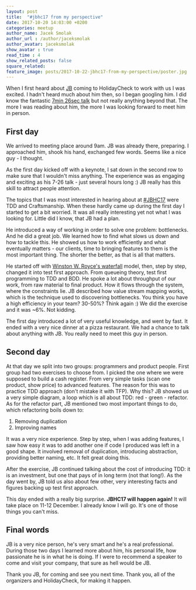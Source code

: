 ```yaml
---
layout: post
title:  "#jbhc17 from my perspective"
date: 2017-10-20 14:03:00 +0200
categories: meetup
author_name: Jacek Smolak
author_url : /author/jaceksmolak
author_avatar: jaceksmolak
show_avatar : true
read_time : 4
show_related_posts: false
square_related:
feature_image: posts/2017-10-22-jbhc17-from-my-perspective/poster.jpg
---
```


When I first heard about [JB][jbrains] coming to HolidayCheck to work with us I was excited.
I hadn't heard much about him then, so I began googling him.
I did know the fantastic [7min 26sec talk][7-26-talk] but not really anything beyond that.
The more I was reading about him, the more I was looking forward to meet him in person.

## First day

We arrived to meeting place around 9am. JB was already there, preparing.
I approached him, shook his hand, exchanged few words. Seems like a nice guy - I thought.

As the first day kicked off with a keynote, I sat down in the second row to make sure that I wouldn't miss anything.
The experience was as engaging and exciting as his 7-26 talk - just several hours long :)
JB really has this skill to attract people attention.

The topics that I was most interested in hearing about at [#JBHC17][jbhc17] were TDD and Craftsmanship.
When these hardly came up during the first day I started to get a bit worried.
It was all really interesting yet not what I was looking for. Little did I know, that JB had a plan.

He introduced a way of working in order to solve one problem: bottlenecks.
And he did a great job. We learned how to find what slows us down and how to tackle this.
He showed us how to work efficiently and what eventually matters - our clients, time to bringing features to them
is the most important thing. The shorter the better, as that is all that matters.

He started off with [Winston W. Royce's waterfall][waterfall] model, then, step by step,
changed it into test first approach.
From queueing theory, test first programming to TDD and BDD. He spoke a lot about throughput of our work,
from raw material to final product. How it flows through the system, where the constraints lie.
JB described how value stream mapping works, which is the technique used to discovering bottlenecks.
You think you have a high efficiency in your team? 30-50%? Think again :)
We did the exercise and it was ~6%. Not kidding.

The first day introduced a lot of very useful knowledge, and went by fast.
It ended with a very nice dinner at a pizza restaurant. We had a chance to talk about anything with JB.
You really need to meet this guy in person.

## Second day

At that day we split into two groups: programmers and product people.
First group had two exercises to choose from. I picked the one where we were supposed to build a cash
register. From very simple tasks (scan one product, show price) to advanced features.
The reason for this was to practice TDD approach (don't mistake it with TFP).
Why this? JB showed us a very simple diagram, a loop which is all about TDD: red - green - refactor.
As for the refactor part, JB mentioned two most important things to do, which refactoring boils down to:
 1. Removing duplication
 1. Improving names

It was a very nice experience. Step by step, when I was adding features, I saw how easy it was to add another one
if code I produced was left in a good shape. It involved removal of duplication, introducing abstraction, providing
better naming, etc. It felt great doing this.

After the exercise, JB continued talking about the cost of introducing TDD: it is an investment, but one
that pays of in long term (not that long!). As the day went by, JB told us also about few other, very interesting
facts and figures backing up test first approach.

This day ended with a really big surprise. **JBHC17 will happen again!** It will take place on 11-12 December.
I already know I will go. It's one of those things you can't miss.

## Final words

JB is a very nice person, he's very smart and he's a real professional.
During those two days I learned more about him, his personal life, how passionate he is in what he is doing.
If I were to recommend a speaker to come and visit your company, that sure as hell would be JB.

Thank you JB, for coming and see you next time.
Thank you, all of the organizers and HolidayCheck, for making it happen.

[jbrains]: https://twitter.com/jbrains
[7-26-talk]: https://vimeo.com/79106557
[jbhc17]: https://twitter.com/search?q=%23jbhc17&src=typd
[waterfall]: https://en.wikipedia.org/wiki/Winston_W._Royce
